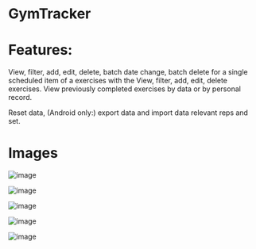 # GymTracker

# Features:

View, filter, add, edit, delete, batch date change, batch delete for a single scheduled item of a exercises with the 
View, filter, add, edit, delete exercises. View previously completed exercises by data or by personal record.

Reset data, (Android only:) export data and import data relevant reps and set.

# Images

![image](https://user-images.githubusercontent.com/60025340/184627383-0e62a4c2-2fe6-4118-9b55-7674aed7b4a3.png)

![image](https://user-images.githubusercontent.com/60025340/184627222-738c20e3-77fa-451b-85a5-8db65a211e03.png)

![image](https://user-images.githubusercontent.com/60025340/184626925-acc73600-67bd-4bca-a7bb-04aefac09bda.png)

![image](https://user-images.githubusercontent.com/60025340/184626947-823adbfb-9d87-4726-8ee3-0fbb7746dad0.png)

![image](https://user-images.githubusercontent.com/60025340/184626843-ff0d85f8-d997-4ae5-8daf-d4e81095e4a5.png)

